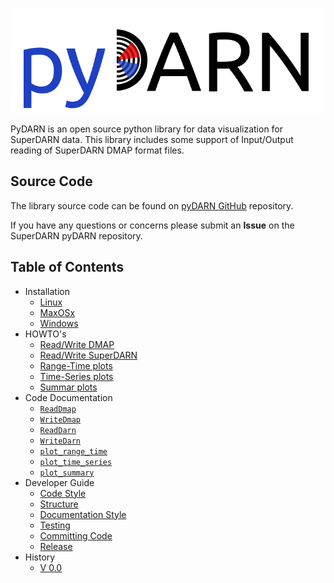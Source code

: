 ![pydarn](imgs/pydarn_logo.png)

PyDARN is an open source python library for 
data visualization for SuperDARN data. This library includes some 
support of Input/Output reading of SuperDARN DMAP format files. 

## Source Code 

The library source code can be found on [pyDARN GitHub](https://github.com/SuperDARN/pydarn) repository. 

If you have any questions or concerns please submit an **Issue** on the SuperDARN pyDARN repository. 

## Table of Contents 
  - Installation
    - [Linux](user/install.md)
    - [MaxOSx](user/install_mac.md)
    - [Windows](user/install_windows.md)
  - HOWTO's 
    - [Read/Write DMAP](user/dmap.md)
    - [Read/Write SuperDARN](user/darn.md)
    - [Range-Time plots](user/range_time.md)
    - [Time-Series plots](user/time_series.md)
    - [Summar plots](user/summary.md)
  - Code Documentation
    - [`ReadDmap`](code/ReadDmap.md)
    - [`WriteDmap`](code/WriteDmap.md)
    - [`ReadDarn`](code/ReadDarn.md)
    - [`WriteDarn`](code/WriteDarn.md)
    - [`plot_range_time`](code/plot_range_time.md)
    - [`plot_time_series`](code/plot_time_series.md)
    - [`plot_summary`](code/plot_summary.md)
  - Developer Guide
    - [Code Style](developer/code_guide.md)
    - [Structure](developer/structure_guide.md)
    - [Documentation Style](developer/documentation_guide.md)
    - [Testing](developer/testing_guide.md)
    - [Committing Code](developer/commity_guide.md)
    - [Release](developer/release_guidelines.md)
  - History
    - [V 0.0](history/v_0_0.md)

